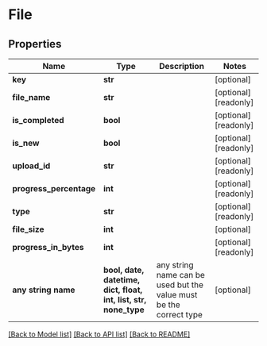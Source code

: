 # File


## Properties
Name | Type | Description | Notes
------------ | ------------- | ------------- | -------------
**key** | **str** |  | [optional] 
**file_name** | **str** |  | [optional] [readonly] 
**is_completed** | **bool** |  | [optional] [readonly] 
**is_new** | **bool** |  | [optional] [readonly] 
**upload_id** | **str** |  | [optional] [readonly] 
**progress_percentage** | **int** |  | [optional] [readonly] 
**type** | **str** |  | [optional] [readonly] 
**file_size** | **int** |  | [optional] 
**progress_in_bytes** | **int** |  | [optional] [readonly] 
**any string name** | **bool, date, datetime, dict, float, int, list, str, none_type** | any string name can be used but the value must be the correct type | [optional]

[[Back to Model list]](../README.md#documentation-for-models) [[Back to API list]](../README.md#documentation-for-api-endpoints) [[Back to README]](../README.md)


